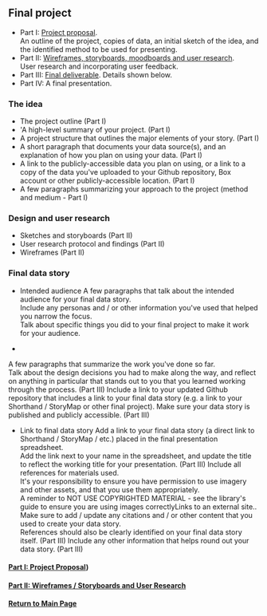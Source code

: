 ## Final project

- Part I: [Project proposal](final_project_JiadiLi.md).  
    An outline of the project, copies of data, an initial sketch of the idea, and the identified method to be used for presenting. 
- Part II: [Wireframes, storyboards, moodboards and user research](final_project_JiadiLi2.md).  
    User research and incorporating user feedback. 
- Part III: [Final deliverable](final_project_JiadiLi.md).
    Details shown below.
- Part IV: A final presentation. 

### The idea

- The project outline (Part I)
- 'A high-level summary of your project.  (Part I)
- A project structure that outlines the major elements of your story. (Part I)
- A short paragraph that documents your data source(s), and an explanation of how you plan on using your data. (Part I)
- A link to the publicly-accessible data you plan on using, or a link to a copy of the data you've uploaded to your Github repository, Box account or other publicly-accessible location. (Part I)
- A few paragraphs summarizing your approach to the project (method and medium - Part I)

### Design and user research

- Sketches and storyboards (Part II)
- User research protocol and findings (Part II)
- Wireframes (Part II)

### Final data story

- Intended audience
A few paragraphs that talk about the intended audience for your final data story.  
Include any personas and / or other information you've used that helped you narrow the focus.  
Talk about specific things you did to your final project to make it work for your audience. 

- 
A few paragraphs that summarize the work you've done so far.  
Talk about the design decisions you had to make along the way, and reflect on anything in particular that stands out to you that you learned working through the process. (Part III)
Include a link to your updated Github repository that includes a link to your final data story (e.g. a link to your Shorthand / StoryMap or other final project).  Make sure your data story is published and publicly accessible. (Part III)

- Link to final data story
Add a link to your final data story (a direct link to Shorthand / StoryMap / etc.) placed in the final presentation spreadsheet.  
Add the link next to your name in the spreadsheet, and update the title to reflect the working title for your presentation.  (Part III)
Include all references for materials used.  
It's your responsibility to ensure you have permission to use imagery and other assets, and that you use them appropriately.  
A reminder to NOT USE COPYRIGHTED MATERIAL - see the library's guide to ensure you are using images correctlyLinks to an external site..  
Make sure to add / update any citations and / or other content that you used to create your data story.  
References should also be clearly identified on your final data story itself.  (Part III)
Include any other information that helps round out your data story. (Part III)

#### [Part I: Project Proposal](/final_project_JiadiLi.md))
#### [Part II: Wireframes / Storyboards and User Research](/final_project_JiadiLi2.md)
#### [Return to Main Page](/README.md)
